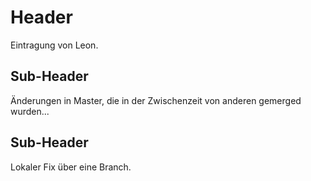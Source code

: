 # Header 

Eintragung von Leon.


## Sub-Header

Änderungen in Master, die in der Zwischenzeit von anderen gemerged wurden...


## Sub-Header

Lokaler Fix über eine Branch.
